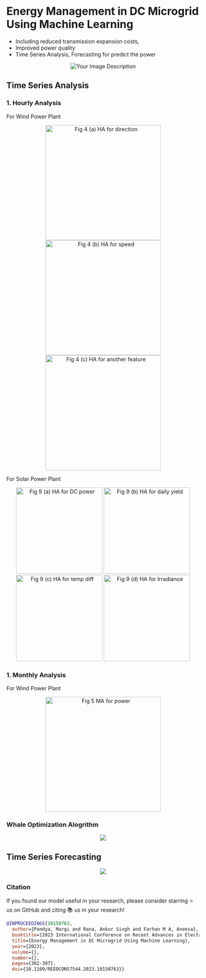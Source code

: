 # Energy Management in DC Microgrid Using Machine Learning

* Including reduced transmission expansion costs,
* Improved power quality
* Time Series Analysis, Forecasting for predict the power

<div align="center">
  <img src="https://github.com/MargiPandya27/Energy-Management-using-Machine-Learning/assets/117746681/0ab31210-f7fa-4731-aa08-423974a7e7fb" alt="Your Image Description">
</div>

## Time Series Analysis

### 1. Hourly Analysis 

For Wind Power Plant
   
<p align="center">
  <img src="https://github.com/MargiPandya27/Energy-Management-using-Machine-Learning/assets/117746681/1564c774-8ce6-4a45-b1f6-30e52b2505c7" alt="Fig 4 (a) HA for direction" width="300">
  <img src="https://github.com/MargiPandya27/Energy-Management-using-Machine-Learning/assets/117746681/231555b1-c0fa-477a-94a6-ed19a7ac697f" alt="Fig 4 (b) HA for speed" width="300">
  <img src="https://github.com/MargiPandya27/Energy-Management-using-Machine-Learning/assets/117746681/24a1c422-b44c-42cf-b682-0253fcace641" alt="Fig 4 (c) HA for another feature" width="300">
</p>

For Solar Power Plant
   
<p align="center">
  <img src="https://github.com/MargiPandya27/Energy-Management-using-Machine-Learning/assets/117746681/a17c15c7-07d7-4292-9109-6db4796a0dd7" alt="Fig 9 (a) HA for DC power" width="225">
  <img src="https://github.com/MargiPandya27/Energy-Management-using-Machine-Learning/assets/117746681/2a9c9631-8f29-4647-b5c9-de61affaebfd" alt="Fig 9 (b) HA for daily yield" width="225">
  <img src="https://github.com/MargiPandya27/Energy-Management-using-Machine-Learning/assets/117746681/b1bfabd5-3217-4ec7-b3c0-695a4b2a965d" alt="Fig 9 (c) HA for temp diff" width="225">
  <img src="https://github.com/MargiPandya27/Energy-Management-using-Machine-Learning/assets/117746681/df75175a-ff06-406b-833a-1507736c7352" alt="Fig 9 (d) HA for Irradiance" width="225">
</p>

### 1. Monthly Analysis 
For Wind Power Plant

<p align="center">
  <img src="https://github.com/MargiPandya27/Energy-Management-using-Machine-Learning/assets/117746681/0f2f1684-e932-46a3-af5c-f9e5e956111b" alt="Fig 5 MA for power", width="300">
</p>

### Whale Optimization Alogrithm
<p align="center">
  <img src = "https://github.com/MargiPandya27/Energy-Management-using-Machine-Learning/assets/117746681/dbc0486e-b299-4a9e-a267-4ecf2cb27ebe">
</p>

## Time Series Forecasting
<p align="center">
  <img src = "https://github.com/MargiPandya27/Energy-Management-using-Machine-Learning/assets/117746681/09e108ce-775c-4cfb-85bd-a6260f1fda60">
</p>



### Citation
If you found our model useful in your research, please consider starring ⭐ us on GitHub and citing 📚 us in your research!

```bibtex
@INPROCEEDINGS{10150763,
  author={Pandya, Margi and Rana, Ankur Singh and Farhan M A, Aneesa},
  booktitle={2023 International Conference on Recent Advances in Electrical, Electronics & Digital Healthcare Technologies (REEDCON)}, 
  title={Energy Management in DC Microgrid Using Machine Learning}, 
  year={2023},
  volume={},
  number={},
  pages={302-307},
  doi={10.1109/REEDCON57544.2023.10150763}}
```

